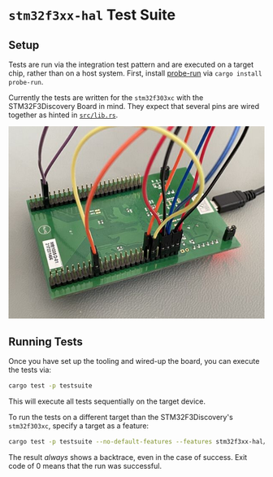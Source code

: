 # `stm32f3xx-hal` Test Suite

## Setup

Tests are run via the integration test pattern and are executed on a target
chip, rather than on a host system. First, install
[probe-run](https://crates.io/crates/probe-run) via `cargo install probe-run`.

Currently the tests are written for the `stm32f303xc` with the STM32F3Discovery
Board in mind. They expect that several pins are wired together as hinted in
[`src/lib.rs`](src/lib.rs).

![test wiring](assets/test-wiring.jpg "Test Wiring for STM32F3Discovery")

## Running Tests

Once you have set up the tooling and wired-up the board, you can execute the
tests via:

```bash
cargo test -p testsuite
```

This will execute all tests sequentially on the target device.

To run the tests on a different target than the STM32F3Discovery's
`stm32f303xc`, specify a target as a feature:

```bash
cargo test -p testsuite --no-default-features --features stm32f3xx-hal/stm32f301xb
```

The result _always_ shows a backtrace, even in the case of success.
Exit code of 0 means that the run was successful.
